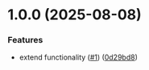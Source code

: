 # 1.0.0 (2025-08-08)


### Features

* extend functionality ([#1](https://github.com/GrabAByte/terraform-module-aws-dynamo-db/issues/1)) ([0d29bd8](https://github.com/GrabAByte/terraform-module-aws-dynamo-db/commit/0d29bd8679cd92f9e04ddcebd2365d02ebe333e3))
